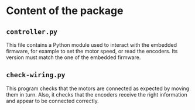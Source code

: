 Content of the package
======================


## `controller.py`

This file contains a Python module used to interact with the embedded
firmware, for example to set the motor speed, or read the encoders.
Its version must match the one of the embedded firmware.

## `check-wiring.py`

This program checks that the motors are connected as expected by
moving them in turn. Also, it checks that the encoders receive the
right information and appear to be connected correctly.

